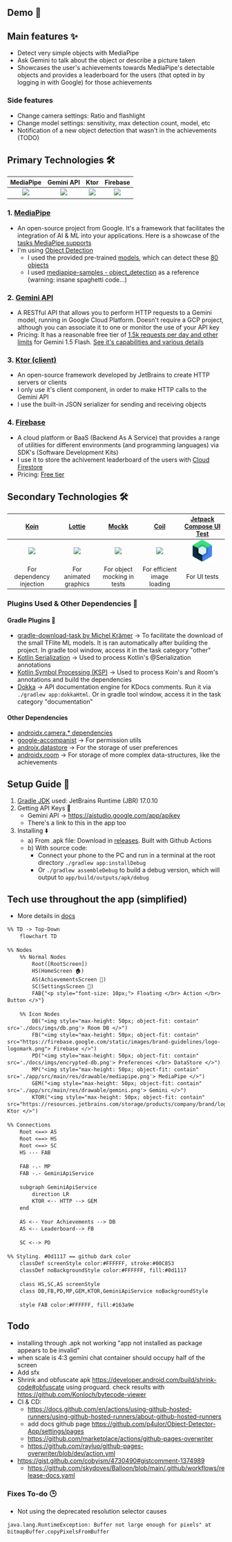 ## Demo 🎥

## Main features ✨
- Detect very simple objects with MediaPipe
- Ask Gemini to talk about the object or describe a picture taken
- Showcases the user's achievements towards MediaPipe's detectable objects and provides a leaderboard for the users (that opted in by logging in with Google) for those achievements

### Side features
- Change camera settings: Ratio and flashlight
- Change model settings: sensitivity, max detection count, model, etc
- Notification of a new object detection that wasn't in the achievements (TODO)

## Primary Technologies 🛠️
| MediaPipe | Gemini API | Ktor | Firebase |
|:-:|:-:|:-:|:-:|
| <img width="50" src='https://ai.google.dev/edge/mediapipe/images/mediapipe_icon.svg'> | <img width="50" src='https://uxwing.com/wp-content/themes/uxwing/download/brands-and-social-media/google-gemini-icon.png'> | <img width="50" src='https://resources.jetbrains.com/storage/products/company/brand/logos/Ktor_icon.png'> | <img width="50" src='https://firebase.google.com/static/images/brand-guidelines/logo-logomark.png'> |

### 1. [MediaPipe](https://github.com/google/mediapipe)
- An open-source project from Google. It's a framework that facilitates the integration of AI & ML into your applications. Here is a showcase of the [tasks MediaPipe supports](https://mediapipe-studio.webapps.google.com/home)
- I'm using [Object Detection](https://ai.google.dev/edge/mediapipe/solutions/vision/object_detector/android)
    - I used the provided pre-trained [models](https://ai.google.dev/edge/mediapipe/solutions/vision/object_detector#models), which can detect these [80 objects](https://storage.googleapis.com/mediapipe-tasks/object_detector/labelmap.txt)
    - I used [mediapipe-samples - object_detection](https://github.com/google-ai-edge/mediapipe-samples/tree/main/examples/object_detection/android-jetpack-compose) as a reference (warning: insane spaghetti code...)

### 2. [Gemini API](https://aistudio.google.com/app/apikey)
- A RESTful API that allows you to perform HTTP requests to a Gemini model,
running in Google Cloud Platform. Doesn't require a GCP project, although you can associate it to
one or monitor the use of your API key
- Pricing: It has a reasonable free tier of [1.5k requests per day and other limits](https://ai.google.dev/gemini-api/docs/billing#about-billing) for Gemini 1.5 Flash. [See it's capabilities and various details](https://ai.google.dev/gemini-api/docs/models/gemini#gemini-1.5-flash)

### 3. [Ktor (client)](https://ktor.io/docs/client-create-new-application.html)
- An open-source framework developed by JetBrains to create HTTP servers or clients
- I only use it's client component, in order to make HTTP calls to the Gemini API
- I use the built-in JSON serializer for sending and receiving objects

### 4. [Firebase](https://firebase.google.com/docs/build)
- A cloud platform or BaaS (Backend As A Service) that provides a range of utilities for different environments (and programming languages) via SDK's (Software Development Kits)
- I use it to store the achivement leaderboard of the users with [Cloud Firestore](https://firebase.google.com/docs/database/rtdb-vs-firestore?hl=en&authuser=0)
- Pricing: [Free tier](https://firebase.google.com/pricing)

## Secondary Technologies 🛠️
| [Koin](https://insert-koin.io/docs/quickstart/android-annotations/) |       [Lottie](https://airbnb.io/lottie/#/android-compose)       |                            [Mockk](https://mockk.io/)                             |                      [Coil](https://coil-kt.github.io/coil/)                      |                             [Jetpack Compose UI Test](https://developer.android.com/develop/ui/compose/testing)                              | 
|:-------------------------------------------------------------------:|:----------------------------------------------------------------:|:---------------------------------------------------------------------------------:|:---------------------------------------------------------------------------------:|:--------------------------------------------------------------------------------------------------------------------------------------------:|
| <img width="50" src='https://insert-koin.io/img/koin_new_logo.png'> | <img width="50" src='https://airbnb.io/lottie/images/logo.webp'> | <img width="50" src='https://avatars.githubusercontent.com/u/34787540?s=200&v=4'> | <img width="50" src='https://avatars.githubusercontent.com/u/52722434?s=200&v=4'> | <img width="50" src='https://raw.githubusercontent.com/devicons/devicon/refs/heads/master/icons/jetpackcompose/jetpackcompose-original.svg'> |
|                      For dependency injection                       |                      For animated graphics                       |                            For object mocking in tests                            |                            For efficient image loading                            |                                                                 For UI tests                                                                 |

### Plugins Used & Other Dependencies 🔌
#### Gradle Plugins 🐘
- [gradle-download-task by Michel Krämer](https://github.com/michel-kraemer/gradle-download-task) -> To facilitate the download of the small TFlite ML models. It is ran automatically after building the project. In gradle tool window, access it in the task category "other"
- [Kotlin Serialization](https://kotlinlang.org/docs/serialization.html) -> Used to process Kotlin's @Serialization annotations
- [Kotlin Symbol Processing (KSP)](https://kotlinlang.org/docs/ksp-quickstart.html#add-a-processor) -> Used to process Koin's and Room's annotations and build the dependencies
- [Dokka](https://kotlinlang.org/docs/dokka-introduction.html) -> API documentation engine for KDocs comments. Run it via `./gradlew app:dokkaHtml`. Or in gradle tool window, access it in the task category "documentation"

#### Other Dependencies
- [androidx.camera.* dependencies](https://developer.android.com/jetpack/androidx/releases/camera)
- [google-accompanist](https://google.github.io/accompanist/) -> For permission utils
- [androix.datastore](https://developer.android.com/jetpack/androidx/releases/datastore) -> For the storage of user preferences
- [androidx.room](https://developer.android.com/jetpack/androidx/releases/room) -> For storage of more complex data-structures, like the achievements

## Setup Guide 🙌
1. [Gradle JDK](https://www.jetbrains.com/help/idea/gradle-jvm-selection.html#jvm_settings) used: JetBrains Runtime (JBR) 17.0.10
2. Getting API Keys 🔑
    - Gemini API -> https://aistudio.google.com/app/apikey
    - There's a link to this in the app too
3. Installing ⬇️
    - a) From .apk file: Download in [releases](https://github.com/p4ulor/Object-Detector-App/releases). Built with Github Actions
    - b) With source code: 
        - Connect your phone to the PC and run in a terminal at the root directory `./gradlew app:installDebug`
        - Or `./gradlew assembleDebug` to build a debug version, which will output to `app/build/outputs/apk/debug`

## Tech use throughout the app (simplified)
- More details in [docs](./docs)

```mermaid
%% TD -> Top-Down
    flowchart TD

%% Nodes
    %% Normal Nodes
        Root([RootScreen])
        HS(HomeScreen 🏠)
        AS(AchievementsScreen 🏅)
        SC(SettingsScreen 🔧)
        FAB{"<p style="font-size: 10px;"> Floating </br> Action </br> Button </>"}

    %% Icon Nodes
        DB("<img style="max-height: 50px; object-fit: contain" src='./docs/imgs/db.png'> Room DB </>")
        FB("<img style="max-height: 50px; object-fit: contain" src="https://firebase.google.com/static/images/brand-guidelines/logo-logomark.png"> Firebase </>")
        PD("<img style="max-height: 50px; object-fit: contain" src='./docs/imgs/encrypted-db.png'> Preferences </br> DataStore </>")
        MP("<img style="max-height: 50px; object-fit: contain" src='./app/src/main/res/drawable/mediapipe.png'> MediaPipe </>")
        GEM("<img style="max-height: 50px; object-fit: contain" src='./app/src/main/res/drawable/gemini.png'> Gemini </>")
        KTOR("<img style="max-height: 50px; object-fit: contain" src="https://resources.jetbrains.com/storage/products/company/brand/logos/Ktor_icon.png"> Ktor </>")

%% Connections
    Root <==> AS
    Root <==> HS
    Root <==> SC
    HS --- FAB 

    FAB -.- MP
    FAB -.- GeminiApiService

    subgraph GeminiApiService
        direction LR
        KTOR <-- HTTP --> GEM
    end
    
    AS <-- Your Achievements --> DB
    AS <-- Leaderboard--> FB

    SC <--> PD

%% Styling. #0d1117 == github dark color
    classDef screenStyle color:#FFFFFF, stroke:#00C853
    classDef noBackgroundStyle color:#FFFFFF, fill:#0d1117

    class HS,SC,AS screenStyle
    class DB,FB,PD,MP,GEM,KTOR,GeminiApiService noBackgroundStyle

    style FAB color:#FFFFFF, fill:#163a9e 
```

## Todo 
- installing through .apk not working "app not installed as package appears to be invalid"
- when scale is 4:3 gemini chat container should occupy half of the screen
- Add sfx
- Shrink and obfuscate apk https://developer.android.com/build/shrink-code#obfuscate using proguard. check results with https://github.com/Konloch/bytecode-viewer
- CI & CD:
  - https://docs.github.com/en/actions/using-github-hosted-runners/using-github-hosted-runners/about-github-hosted-runners
  - add docs github page https://github.com/p4ulor/Object-Detector-App/settings/pages
  - https://github.com/marketplace/actions/github-pages-overwriter
  - https://github.com/rayluo/github-pages-overwriter/blob/dev/action.yml
- https://gist.github.com/cobyism/4730490#gistcomment-1374989
  - https://github.com/skydoves/Balloon/blob/main/.github/workflows/release-docs.yaml
### Fixes To-do 🕒

- Not using the deprecated resolution selector causes
```
java.lang.RuntimeException: Buffer not large enough for pixels" at bitmapBuffer.copyPixelsFromBuffer
```

